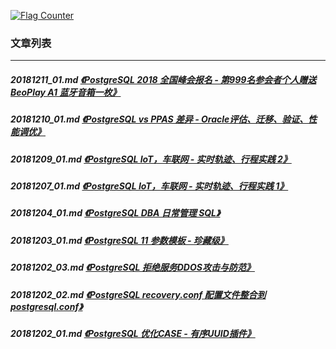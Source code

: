 <a rel="nofollow" href="http://info.flagcounter.com/h9V1"  ><img src="http://s03.flagcounter.com/count/h9V1/bg_FFFFFF/txt_000000/border_CCCCCC/columns_2/maxflags_12/viewers_0/labels_0/pageviews_0/flags_0/"  alt="Flag Counter"  border="0"  ></a>  
  
### 文章列表  
----  
##### 20181211_01.md   [《PostgreSQL 2018 全国峰会报名 - 第999名参会者个人赠送 BeoPlay A1 蓝牙音箱一枚》](20181211_01.md)  
##### 20181210_01.md   [《PostgreSQL vs PPAS 差异 - Oracle评估、迁移、验证、性能调优》](20181210_01.md)  
##### 20181209_01.md   [《PostgreSQL IoT，车联网 - 实时轨迹、行程实践 2》](20181209_01.md)  
##### 20181207_01.md   [《PostgreSQL IoT，车联网 - 实时轨迹、行程实践 1》](20181207_01.md)  
##### 20181204_01.md   [《PostgreSQL DBA 日常管理 SQL》](20181204_01.md)  
##### 20181203_01.md   [《PostgreSQL 11 参数模板 - 珍藏级》](20181203_01.md)  
##### 20181202_03.md   [《PostgreSQL 拒绝服务DDOS攻击与防范》](20181202_03.md)  
##### 20181202_02.md   [《PostgreSQL recovery.conf 配置文件整合到 postgresql.conf》](20181202_02.md)  
##### 20181202_01.md   [《PostgreSQL 优化CASE - 有序UUID插件》](20181202_01.md)  
